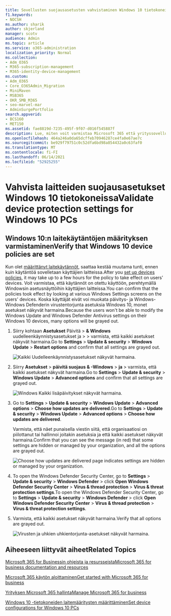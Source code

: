 ```yaml
---
title: Sovellusten suojausasetusten vahvistaminen Windows 10 tietokoneissa
f1.keywords:
- NOCSH
ms.author: sharik
author: skjerland
manager: scotv
audience: Admin
ms.topic: article
ms.service: o365-administration
localization_priority: Normal
ms.collection:
- Adm_O365
- M365-subscription-management
- M365-identity-device-management
ms.custom:
- Adm_O365
- Core_O365Admin_Migration
- MiniMaven
- MSB365
- OKR_SMB_M365
- seo-marvel-mar
- AdminSurgePortfolio
search.appverid:
- BCS160
- MET150
ms.assetid: fae8819d-7235-495f-9f07-d016f545887f
description: Lue, miten voit varmistaa Microsoft 365 että yrityssovellusten suojausasetukset tulevat voimaan käyttäjien Windows 10 laitteissa.
ms.openlocfilehash: 464a246a0da65dcffeb70946287ce4fa0e67ae7c
ms.sourcegitcommit: be929f79751c0c52dfa6bd98a854432a0c63faf0
ms.translationtype: MT
ms.contentlocale: fi-FI
ms.lasthandoff: 06/14/2021
ms.locfileid: "52925255"
---
```

# <a name="validate-device-protection-settings-for-windows-10-pcs"></a><span data-ttu-id="9f5fa-103">Vahvista laitteiden suojausasetukset Windows 10 tietokoneissa</span><span class="sxs-lookup"><span data-stu-id="9f5fa-103">Validate device protection settings for Windows 10 PCs</span></span>

## <a name="verify-that-windows-10-device-policies-are-set"></a><span data-ttu-id="9f5fa-104">Windows 10:n laitekäytäntöjen määrityksen varmistaminen</span><span class="sxs-lookup"><span data-stu-id="9f5fa-104">Verify that Windows 10 device policies are set</span></span>

<span data-ttu-id="9f5fa-105">Kun olet [määrittänyt laitekäytännöt](protection-settings-for-windows-10-pcs.md), saattaa kestää muutama tunti, ennen kuin käytäntöä sovelletaan käyttäjien laitteissa.</span><span class="sxs-lookup"><span data-stu-id="9f5fa-105">After you [set up devices policies](protection-settings-for-windows-10-pcs.md), it may take up to a few hours for the policy to take effect on users' devices.</span></span> <span data-ttu-id="9f5fa-106">Voit varmistaa, että käytännöt on otettu käyttöön, perehtymällä Windowsin asetusnäyttöihin käyttäjien laitteissa.</span><span class="sxs-lookup"><span data-stu-id="9f5fa-106">You can confirm that the policies took effect by looking at various Windows Settings screens on the users' devices.</span></span> <span data-ttu-id="9f5fa-107">Koska käyttäjät eivät voi muokata päivitys- ja Windows-Windows Defenderin virustentorjunta asetuksia Windows 10, monet asetukset näkyvät harmaina.</span><span class="sxs-lookup"><span data-stu-id="9f5fa-107">Because the users won't be able to modify the Windows Update and Windows Defender Antivirus settings on their Windows 10 devices, many options will be grayed out.</span></span>
  
1. <span data-ttu-id="9f5fa-108">Siirry kohtaan **Asetukset** Päivitä \> **&amp; Windows** uudelleenkäynnistysasetukset ja \>  \>  varmista, että kaikki asetukset näkyvät harmaina.</span><span class="sxs-lookup"><span data-stu-id="9f5fa-108">Go to **Settings** \> **Update &amp; security** \> **Windows Update** \> **Restart options** and confirm that all settings are grayed out.</span></span> 
    
    ![Kaikki Uudelleenkäynnistysasetukset näkyvät harmaina.](../media/31308da9-18b0-47c5-bbf6-d5fa6747c376.png)
  
2. <span data-ttu-id="9f5fa-110">Siirry **Asetukset** \> **päivitä suojaus &amp; -Windows** \> **ja** \>  varmista, että kaikki asetukset näkyvät harmaina.</span><span class="sxs-lookup"><span data-stu-id="9f5fa-110">Go to **Settings** \> **Update &amp; security** \> **Windows Update** \> **Advanced options** and confirm that all settings are grayed out.</span></span> 
    
    ![Windows Kaikki lisäpäivitykset näkyvät harmaina.](../media/049cf281-d503-4be9-898b-c0a3286c7fc2.png)
  
3. <span data-ttu-id="9f5fa-112">Go to **Settings** \> **Update &amp; security** \> **Windows Update** \> **Advanced options** \> **Choose how updates are delivered**.</span><span class="sxs-lookup"><span data-stu-id="9f5fa-112">Go to **Settings** \> **Update &amp; security** \> **Windows Update** \> **Advanced options** \> **Choose how updates are delivered**.</span></span>
    
    <span data-ttu-id="9f5fa-113">Varmista, että näet punaisella viestin siitä, että organisaatiosi on piilottanut tai hallinnoi joitakin asetuksia ja että kaikki asetukset näkyvät harmaina.</span><span class="sxs-lookup"><span data-stu-id="9f5fa-113">Confirm that you can see the message (in red) that some settings are hidden or managed by your organization, and all the options are grayed out.</span></span>
    
    ![Choose how updates are delivered page indicates settings are hidden or managed by your organization.](../media/6b3e37c5-da41-4afd-9983-b4f406216b59.png)
  
4. <span data-ttu-id="9f5fa-115">To open the Windows Defender Security Center, go to **Settings** \> **Update &amp; security** \> **Windows Defender** \> click **Open Windows Defender Security Center** \> **Virus &amp; thread protection** \> **Virus &amp; threat protection settings**.</span><span class="sxs-lookup"><span data-stu-id="9f5fa-115">To open the Windows Defender Security Center, go to **Settings** \> **Update &amp; security** \> **Windows Defender** \> click **Open Windows Defender Security Center** \> **Virus &amp; thread protection** \> **Virus &amp; threat protection settings**.</span></span> 
    
5. <span data-ttu-id="9f5fa-116">Varmista, että kaikki asetukset näkyvät harmaina.</span><span class="sxs-lookup"><span data-stu-id="9f5fa-116">Verify that all options are grayed out.</span></span> 
    
    ![Virusten ja uhkien uhkientorjunta-asetukset näkyvät harmaina.](../media/9ca68d40-a5d9-49d7-92a4-c581688b5926.png)
  
## <a name="related-topics"></a><span data-ttu-id="9f5fa-118">Aiheeseen liittyvät aiheet</span><span class="sxs-lookup"><span data-stu-id="9f5fa-118">Related Topics</span></span>

[<span data-ttu-id="9f5fa-119">Microsoft 365 for Businessin ohjeista ja resursseista</span><span class="sxs-lookup"><span data-stu-id="9f5fa-119">Microsoft 365 for business documentation and resources</span></span>](./index.yml)
  
[<span data-ttu-id="9f5fa-120">Microsoft 365 käytön aloittaminen</span><span class="sxs-lookup"><span data-stu-id="9f5fa-120">Get started with Microsoft 365 for business</span></span>](microsoft-365-business-overview.md)
  
[<span data-ttu-id="9f5fa-121">Yrityksen Microsoft 365 hallinta</span><span class="sxs-lookup"><span data-stu-id="9f5fa-121">Manage Microsoft 365 for business</span></span>](manage.md)
  
[<span data-ttu-id="9f5fa-122">Windows 10 -tietokoneiden laitemääritysten määrittäminen</span><span class="sxs-lookup"><span data-stu-id="9f5fa-122">Set device configurations for Windows 10 PCs</span></span>](protection-settings-for-windows-10-pcs.md)
